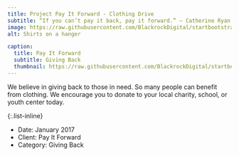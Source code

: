 ```yaml
---
title: Project Pay It Forward - Clothing Drive
subtitle: “If you can’t pay it back, pay it forward.” — Catherine Ryan Hyde
image: https://raw.githubusercontent.com/BlackrockDigital/startbootstrap-agency/master/src/assets/img/portfolio/01-full.jpg
alt: Shirts on a hanger

caption:
  title: Pay It Forward
  subtitle: Giving Back
  thumbnail: https://raw.githubusercontent.com/BlackrockDigital/startbootstrap-agency/master/src/assets/img/portfolio/01-thumbnail.jpg
---
```

We believe in giving back to those in need. So many people can benefit from clothing. We encourage you to donate to your local charity, school, or youth center today. 

{:.list-inline}
- Date: January 2017
- Client: Pay It Forward
- Category: Giving Back

